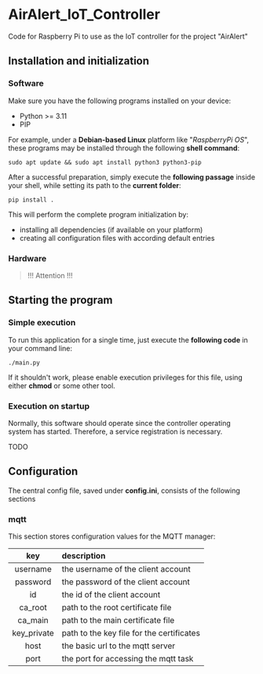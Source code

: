 # AirAlert_IoT_Controller
Code for Raspberry Pi to use as the IoT controller for the project "AirAlert"

## Installation and initialization

### Software

Make sure you have the following programs installed on your device:

- Python >= 3.11
- PIP

For example, under a **Debian-based Linux** platform like "*RaspberryPi OS*", these programs may be installed through the following **shell command**:

    sudo apt update && sudo apt install python3 python3-pip

After a successful preparation, simply execute the **following passage** inside your shell, while setting its path to the **current folder**:

    pip install .

This will perform the complete program initialization by:

- installing all dependencies (if available on your platform)
- creating all configuration files with according default entries

### Hardware

> !!! Attention !!!

## Starting the program

### Simple execution

To run this application for a single time, just execute the **following code** in your command line:

    ./main.py

If it shouldn't work, please enable execution privileges for this file, using either **chmod** or some other tool.

### Execution on startup

Normally, this software should operate since the controller operating system has started.
Therefore, a service registration is necessary.

TODO

## Configuration

The central config file, saved under **config.ini**, consists of the following sections

### mqtt

This section stores configuration values for the MQTT manager:

|     key     | description                               |
|:-----------:|:------------------------------------------|
|  username   | the username of the client account        |
|  password   | the password of the client account        |
|     id      | the id of the client account              |
|   ca_root   | path to the root certificate file         |
|   ca_main   | path to the main certificate file         |
| key_private | path to the key file for the certificates |
|    host     | the basic url to the mqtt server          |
|    port     | the port for accessing the mqtt task      |